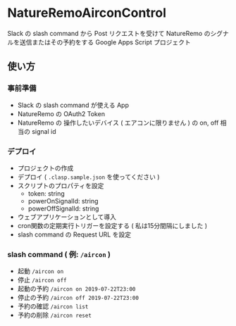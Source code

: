 # NatureRemoAirconControl

Slack の slash command から Post リクエストを受けて NatureRemo のシグナルを送信またはその予約をする Google Apps Script プロジェクト

## 使い方

### 事前準備
- Slack の slash command が使える App
- NatureRemo の OAuth2 Token
- NatureRemo の 操作したいデバイス ( エアコンに限りません ) の on, off 相当の signal id

### デプロイ
- プロジェクトの作成
- デプロイ ( `.clasp.sample.json` を使ってください )
- スクリプトのプロパティを設定
  - token: string
  - powerOnSignalId: string
  - powerOffSignalId: string
- ウェブアプリケーションとして導入
- cron関数の定期実行トリガーを設定する ( 私は15分間隔にしました )
- slash command の Request URL を設定

### slash command ( 例: `/aircon` )
- 起動 `/aircon on`
- 停止 `/aircon off`
- 起動の予約 `/aircon on 2019-07-22T23:00`
- 停止の予約 `/aircon off 2019-07-22T23:00`
- 予約の確認 `/aircon list`
- 予約の削除 `/aircon reset`
